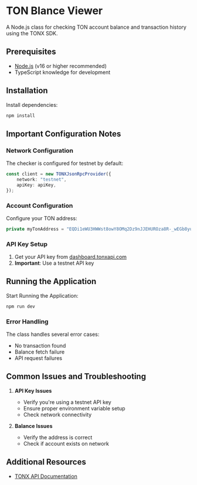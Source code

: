 # TON Blance Viewer

A Node.js class for checking TON account balance and transaction history using the TONX SDK.

## Prerequisites

- [Node.js](https://nodejs.org/) (v16 or higher recommended)
- TypeScript knowledge for development

## Installation

Install dependencies:
```bash
npm install
```

## Important Configuration Notes

### Network Configuration

The checker is configured for testnet by default:
```typescript
const client = new TONXJsonRpcProvider({
    network: "testnet",
    apiKey: apiKey,
});
```

### Account Configuration

Configure your TON address:
```typescript
private myTonAddress = "EQDi1eWU3HWWst8owY8OMq2Dz9nJJEHUROza8R-_wEGb8yu6"; // change to what address you want
```

### API Key Setup

1. Get your API key from [dashboard.tonxapi.com](https://dashboard.tonxapi.com)
2. **Important**: Use a testnet API key

## Running the Application

Start Running the Application:
```bash
npm run dev
```

### Error Handling

The class handles several error cases:
- No transaction found
- Balance fetch failure
- API request failures

## Common Issues and Troubleshooting

1. **API Key Issues**
   - Verify you're using a testnet API key
   - Ensure proper environment variable setup
   - Check network connectivity

2. **Balance Issues**
   - Verify the address is correct
   - Check if account exists on network

## Additional Resources

- [TONX API Documentation](https://docs.tonxapi.com)